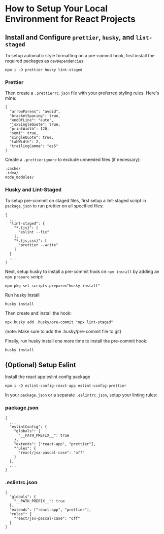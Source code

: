 # How to Setup Your Local Environment for React Projects


## Install and Configure `prettier`, `husky`, and `lint-staged`

To setup automatic style formatting on a pre-commit hook, first install the required packages as `devDependencies`:

```
npm i -D prettier husky lint-staged
```

### Prettier

Then create a `.prettierrc.json` file with your preferred styling rules. Here's mine:

```
{
  "arrowParens": "avoid",
  "bracketSpacing": true,
  "endOfLine": "auto",
  "jsxSingleQuote": true,
  "printWidth": 120,
  "semi": true,
  "singleQuote": true,
  "tabWidth": 2,
  "trailingComma": "es5"
}
```

Create a `.prettierignore` to exclude unneeded files (if necessary):
```
.cache/
.idea/
node_modules/
```

### Husky and Lint-Staged

To setup pre-commit on staged files, first setup a lint-staged script in `package.json` to run prettier on all specified files:

```
{
  ...
  "lint-staged": {
    "*.{js}": [
      "eslint --fix"
    ],
    "*.{js,css}": [
      "prettier --write"
    ]
  }
  ...
}
```

Next, setup husky to install a pre-commit hook on `npm install` by adding an `npm prepare` script:

```
npm pkg set scripts.prepare="husky install"
```

Run husky install

```
husky install
```

Then create and install the hook:

```
npx husky add .husky/pre-commit "npx lint-staged"
```

(note: Make sure to add the .husky/pre-commit file to git)

Finally, run husky install one more time to install the pre-commit hook:

```
husky install
```

## (Optional) Setup Eslint

Install the react app eslint config package

```
npm i -D eslint-config-react-app eslint-config-prettier
```

In your `package.json` or a separate `.eslintrc.json`, setup your linting rules:

### package.json

```
{
  ...
  "eslintConfig": {
    "globals": {
      "__PATH_PREFIX__": true
    },
    "extends": ["react-app", "prettier"],
    "rules": {
      "react/jsx-pascal-case": "off"
    }
  },
  ...
}
```

### .eslintrc.json

```
{
  "globals": {
    "__PATH_PREFIX__": true
  },
  "extends": ["react-app", "prettier"],
  "rules": {
    "react/jsx-pascal-case": "off"
  }
}
```
